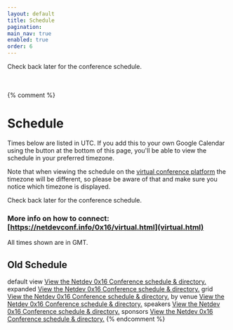 ```yaml
---
layout: default
title: Schedule
pagination:
main_nav: true
enabled: true
order: 6
---
```


Check back later for the conference schedule.

<br><br>
{% comment %}

# Schedule

Times below are listed in UTC. If you add this to your own Google Calendar using the button at the bottom of this page, you'll be able to view the schedule in your preferred timezone.  
  
Note that when viewing the schedule on the [virtual conference platform](virtual.html) the timezone will be different, so please be aware of that and make sure you notice which timezone is displayed.

Check back later for the conference schedule.  
  

### More info on how to connect: [https://netdevconf.info/0x16/virtual.html](virtual.html)  
  
All times shown are in GMT.

  

## Old Schedule

default view [View the Netdev 0x16 Conference schedule &
directory.](//netdev0x16.sched.com/) expanded [View the Netdev 0x16 Conference
schedule & directory.](//netdev0x16.sched.com/list/descriptions/) grid [View
the Netdev 0x16 Conference schedule & directory.](//netdev0x16.sched.com/grid/)
by venue [View the Netdev 0x16 Conference schedule &
directory.](//netdev0x16.sched.com/venues/) speakers [View the Netdev 0x16
Conference schedule & directory.](//netdev0x16.sched.com/directory/speakers)
sponsors [View the Netdev 0x16 Conference schedule &
directory.](//netdev0x16.sched.com/directory/sponsors)
{% endcomment %}
